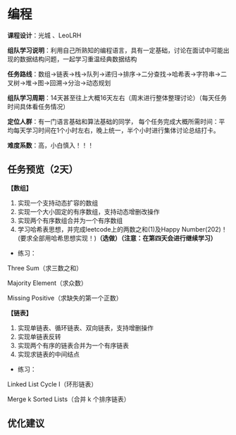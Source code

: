 # 编程


**课程设计**：光城 、LeoLRH

**组队学习说明**：利用自己所熟知的编程语言，具有一定基础，讨论在面试中可能出现的数据结构问题，一起学习重温经典数据结构

**任务路线**：数组->链表->栈->队列->递归->排序->二分查找->哈希表->字符串->二叉树->堆->图->回溯->分治->动态规划

**组队学习周期**：14天甚至往上大概16天左右（周末进行整体整理讨论）（每天任务时间具体看任务情况）

**定位人群**：有一门语言基础和算法基础的同学，
每个任务完成大概所需时间：平均每天学习时间在1个小时左右，晚上统一，半个小时进行集体讨论总结打卡。

**难度系数**：高，小白慎入！！！

## 任务预览（2天）
**【数组】**
1. 实现一个支持动态扩容的数组
2. 实现一个大小固定的有序数组，支持动态增删改操作
3. 实现两个有序数组合并为一个有序数组
4. 学习哈希表思想，并完成leetcode上的两数之和(1)及Happy  Number(202)！(要求全部用哈希思想实现！)**（选做）（注意：在第四天会进行继续学习）**
* 练习：

Three Sum（求三数之和）

Majority Element（求众数）

Missing Positive（求缺失的第一个正数）

**【链表】**
1. 实现单链表、循环链表、双向链表，支持增删操作
2. 实现单链表反转
3. 实现两个有序的链表合并为一个有序链表
4. 实现求链表的中间结点

* 练习：

Linked List Cycle I（环形链表）

Merge k Sorted Lists（合并 k 个排序链表）

## 优化建议